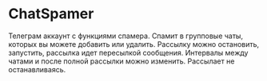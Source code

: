 # ChatSpamer
Телеграм аккаунт с функциями спамера. Спамит в групповые чаты, которых вы можете добавить или удалить. Рассылку можно остановить, запустить, рассылка идет пересылкой сообщения. Интервалы между чатами и после полной рассылки можно изменить. Рассылает не останавливаясь.
